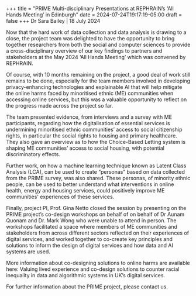 +++
title = "PRIME Multi-disciplinary Presentations at REPHRAIN’s ‘All Hands Meeting’ in Edinburgh"
date = 2024-07-24T19:17:19-05:00
draft = false
+++
Dr Sara Bailey | 18 July 2024

Now that the hard work of data collection and data analysis is drawing to a close, the project team was delighted to have the opportunity to bring together researchers from both the social and computer sciences to provide a cross-disciplinary overview of our key findings to partners and stakeholders at the May 2024 ‘All Hands Meeting’ which was convened by REPHRAIN.

Of course, with 10 months remaining on the project, a good deal of work still remains to be done, especially for the team members involved in developing privacy-enhancing technologies and explainable AI that will help mitigate the online harms faced by minoritised ethnic (ME) communities when accessing online services, but this was a valuable opportunity to reflect on the progress made across the project so far.

The team presented evidence, from interviews and a survey with ME participants, regarding how the digitalisation of essential services is undermining minoritised ethnic communities’ access to social citizenship rights, in particular the social rights to housing and primary healthcare. They also gave an overview as to how the Choice-Based Letting system is shaping ME communities’ access to social housing, with potential discriminatory effects.

Further work, on how a machine learning technique known as Latent Class Analysis (LCA), can be used to create “personas” based on data collected from the PRIME survey, was also shared. These personas, of minority ethnic people, can be used to better understand what interventions in online health, energy and housing services, could positively improve ME communities' experiences of these services.

Finally, project PI, Prof. Gina Netto closed the session by presenting on the PRIME project’s co-design workshops on behalf of on behalf of Dr Aunam Quonam and Dr. Mark Wong who were unable to attend in person. The workshops facilitated a space where members of ME communities and stakeholders from across different sectors reflected on their experiences of digital services, and worked together to co-create key principles and solutions to inform the design of digital services and how data and AI systems are used.



More information about co-designing solutions to online harms are available here: Valuing lived experience and co-design solutions to counter racial inequality in data and algorithmic systems in UK’s digital services.

For further information about the PRIME project, please contact us. 
